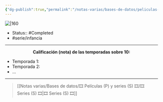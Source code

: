 ```yaml
---
{"dg-publish":true,"permalink":"/notas-varias/bases-de-datos/peliculas-p-y-series-s/s-pocoyo/"}
---
```



![|160](https://m.media-amazon.com/images/M/MV5BMTUxNzQ3MTI5Ml5BMl5BanBnXkFtZTcwNzcyNTE0MQ@@._V1_SX300.jpg)

- Status:: #Completed 
- #serie/infancia 

---

**<center>Calificación (nota) de las temporadas sobre 10:</center>**

- Temporada 1: 
- Temporada 2: 
- ...

---

> [[Notas varias/Bases de datos/🎞️ Películas (P) y series (S) 🎞️/🎞️ Series (S) 🎞️\|🎞️ Series (S) 🎞️]]